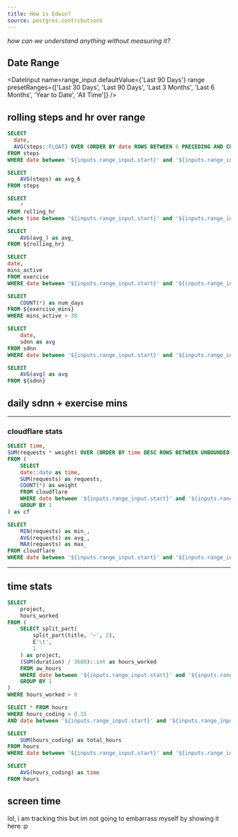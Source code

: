 ```yaml
---
title: How is Edwin?
source: postgres.contributions
---
```


_how can we understand anything without measuring it?_

<LastRefreshed prefix="Data last updated"/>

## Date Range

<DateInput
name=range_input
defaultValue={'Last 90 Days'}
range
presetRanges={['Last 30 Days', 'Last 90 Days', 'Last 3 Months', 'Last 6 Months', 'Year to Date', 'All Time']}
/>

## rolling steps and hr over range

```sql steps
SELECT
  date,
  AVG(steps::FLOAT) OVER (ORDER BY date ROWS BETWEEN 6 PRECEDING AND CURRENT ROW) as rolling_weekly_avg
FROM steps
WHERE date between '${inputs.range_input.start}' and '${inputs.range_input.end}'
```

```sql historical_steps
SELECT
    AVG(steps) as avg_6
FROM steps
```

```sql rolling_hr
SELECT
    *
FROM rolling_hr
where time between '${inputs.range_input.start}' and '${inputs.range_input.end}'
```

```sql avg_hr
SELECT
    AVG(avg_) as avg_
FROM ${rolling_hr}
```

```sql exercise_mins
SELECT
date,
mins_active
FROM exercise
WHERE date between '${inputs.range_input.start}' and '${inputs.range_input.end}'
```

```sql met_goal
SELECT
    COUNT(*) as num_days
FROM ${exercise_mins}
WHERE mins_active > 30
```

```sql sdnn
SELECT
    date,
    sdnn as avg
FROM sdnn
WHERE date between '${inputs.range_input.start}' and '${inputs.range_input.end}'
```

```sql avg_sdnn
SELECT
    AVG(avg) as avg
FROM ${sdnn}
```

<Grid cols=2>
<LineChart data={steps} x=date y=rolling_weekly_avg yAxisTitle="Steps">
    <ReferenceArea yMin=0 yMax=5000 color=negative label="Lame"/>
    <ReferenceArea yMin=5000 yMax=10000 color=warning label="Good"/>
    <ReferenceArea yMin=10000 yMax=20000 color=positive label="Great"/>
    <ReferenceLine data={historical_steps} y=avg_6 label="6 year avg" labelPosition="belowStart" color="purple"/>
</LineChart>

<LineChart data={rolling_hr} x=time y=avg_ yAxisTitle="Heart Rate" yMin=50 yMax=80>
    <ReferenceArea yMin=50 yMax=57 color=positive label="Great"/>
    <ReferenceArea yMin=57 yMax=65 color=warning label="Good"/>
    <ReferenceArea yMin=65 yMax=100 color=negative label="Bad"/>
    <ReferenceLine data={avg_hr} y=avg_ label="avg" labelPosition="belowStart" color="purple"/>
</LineChart>
</Grid>

## daily sdnn + exercise mins

<Grid cols=2>
<LineChart data={sdnn} x=date y=avg yAxisTitle="SDNN" yMin=30 yMax=80>
    <ReferenceArea yMin=50 color=positive label="Great"/>
    <ReferenceArea yMax=50 color=negative label="Bad"/>
    <ReferenceLine data={avg_sdnn} y=avg label="avg sdnn" labelPosition="belowStart" color="purple"/>
</LineChart>

<LineChart data={exercise_mins} x=date y=mins_active yAxisTitle="Exercise mins">
    <ReferenceArea yMin=30 color=positive label="Great"/>
    <ReferenceArea yMax=30 color=negative label="Not reaching goal"/>
</LineChart>

</Grid>

---

### cloudflare stats

```sql cf
SELECT time,
SUM(requests * weight) OVER (ORDER BY time DESC ROWS BETWEEN UNBOUNDED PRECEDING AND CURRENT ROW) / SUM(weight) OVER (ORDER BY time DESC ROWS BETWEEN UNBOUNDED PRECEDING AND CURRENT ROW) as weighted_rolling_avg
FROM (
    SELECT
    date::date as time,
    SUM(requests) as requests,
    COUNT(*) as weight
    FROM cloudflare
    WHERE date between '${inputs.range_input.start}' and '${inputs.range_input.end}'
    GROUP BY 1
) as cf
```

```sql historical_cf
SELECT
    MIN(requests) as min_,
    AVG(requests) as avg_,
    MAX(requests) as max_
FROM cloudflare
WHERE date between '${inputs.range_input.start}' and '${inputs.range_input.end}'
```

<LineChart data={cf} x=time y=weighted_rolling_avg yAxisTitle="Requests">
    <ReferenceLine data={historical_cf} y=avg_ label="avg" labelPosition="belowStart" color="warning"/>
    <ReferenceLine data={historical_cf} y=min_ label="min" labelPosition="belowStart" color="negative"/>
    <ReferenceLine data={historical_cf} y=max_ label="max" labelPosition="belowStart" color="positive"/>
</LineChart>

---

## time stats

```sql hours_projects
SELECT
    project,
    hours_worked
FROM (
    SELECT split_part(
        split_part(title, '—', 2),
        E'\t',
        1
    ) as project,
    (SUM(duration) / 3600)::int as hours_worked
    FROM aw_hours
    WHERE date between '${inputs.range_input.start}' and '${inputs.range_input.end}'
    GROUP BY 1
)
WHERE hours_worked > 0
```

```sql coding
SELECT * FROM hours
WHERE hours_coding > 0.15
AND date between '${inputs.range_input.start}' and '${inputs.range_input.end}'
```

```sql total_hours
SELECT
    SUM(hours_coding) as total_hours
FROM hours
WHERE date between '${inputs.range_input.start}' and '${inputs.range_input.end}'
```

```sql avg_time
SELECT
    AVG(hours_coding) as time
FROM hours
```

<BigValue
  data={total_hours}
  value=total_hours
  title="Hours Coding in range"
/>

<BigValue
  data={avg_time}
  value=time
  title="avg hours coding alltime"
/>

<BarChart 
    data={hours_projects}
    swapXY=true
    x=project
    y=hours_worked
/>

## screen time

lol, i am tracking this but im not going to embarrass myself by showing it here :p

